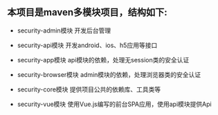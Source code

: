## 本项目是maven多模块项目，结构如下:
* security-admin模块
 开发后台管理
 
* security-api模块
 开发android、ios、h5应用等接口
 
* security-app模块
 api模块的依赖，处理无session类的安全认证
 
* security-browser模块
 admin模块的依赖，处理浏览器类的安全认证
 
* security-core模块
 提供项目公共的依赖库、工具类等
 
* security-vue模块
 使用Vue.js编写的前台SPA应用，使用api模块提供Api


